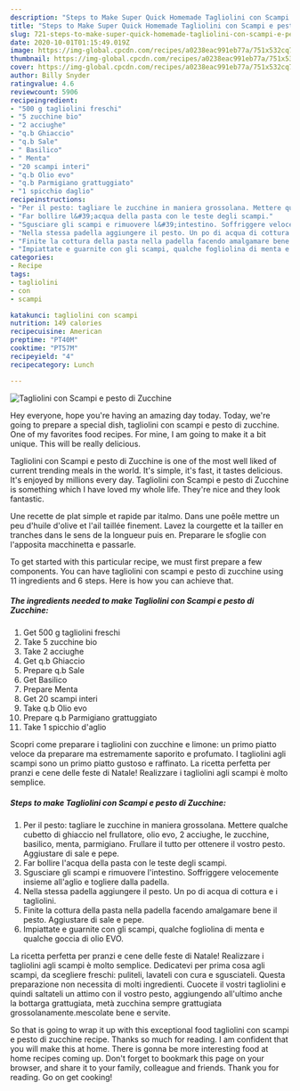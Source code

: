 ```yaml
---
description: "Steps to Make Super Quick Homemade Tagliolini con Scampi e pesto di Zucchine"
title: "Steps to Make Super Quick Homemade Tagliolini con Scampi e pesto di Zucchine"
slug: 721-steps-to-make-super-quick-homemade-tagliolini-con-scampi-e-pesto-di-zucchine
date: 2020-10-01T01:15:49.019Z
image: https://img-global.cpcdn.com/recipes/a0238eac991eb77a/751x532cq70/tagliolini-con-scampi-e-pesto-di-zucchine-recipe-main-photo.jpg
thumbnail: https://img-global.cpcdn.com/recipes/a0238eac991eb77a/751x532cq70/tagliolini-con-scampi-e-pesto-di-zucchine-recipe-main-photo.jpg
cover: https://img-global.cpcdn.com/recipes/a0238eac991eb77a/751x532cq70/tagliolini-con-scampi-e-pesto-di-zucchine-recipe-main-photo.jpg
author: Billy Snyder
ratingvalue: 4.6
reviewcount: 5906
recipeingredient:
- "500 g tagliolini freschi"
- "5 zucchine bio"
- "2 acciughe"
- "q.b Ghiaccio"
- "q.b Sale"
- " Basilico"
- " Menta"
- "20 scampi interi"
- "q.b Olio evo"
- "q.b Parmigiano grattuggiato"
- "1 spicchio daglio"
recipeinstructions:
- "Per il pesto: tagliare le zucchine in maniera grossolana. Mettere qualche cubetto di ghiaccio nel frullatore, olio evo, 2 acciughe, le zucchine, basilico, menta, parmigiano. Frullare il tutto per ottenere il vostro pesto. Aggiustare di sale e pepe."
- "Far bollire l&#39;acqua della pasta con le teste degli scampi."
- "Sgusciare gli scampi e rimuovere l&#39;intestino. Soffriggere velocemente insieme all&#39;aglio e togliere dalla padella."
- "Nella stessa padella aggiungere il pesto. Un po di acqua di cottura e i tagliolini."
- "Finite la cottura della pasta nella padella facendo amalgamare bene il pesto. Aggiustare di sale e pepe."
- "Impiattate e guarnite con gli scampi, qualche fogliolina di menta e qualche goccia di olio EVO."
categories:
- Recipe
tags:
- tagliolini
- con
- scampi

katakunci: tagliolini con scampi 
nutrition: 149 calories
recipecuisine: American
preptime: "PT40M"
cooktime: "PT57M"
recipeyield: "4"
recipecategory: Lunch

---
```



![Tagliolini con Scampi e pesto di Zucchine](https://img-global.cpcdn.com/recipes/a0238eac991eb77a/751x532cq70/tagliolini-con-scampi-e-pesto-di-zucchine-recipe-main-photo.jpg)

Hey everyone, hope you're having an amazing day today. Today, we're going to prepare a special dish, tagliolini con scampi e pesto di zucchine. One of my favorites food recipes. For mine, I am going to make it a bit unique. This will be really delicious.

Tagliolini con Scampi e pesto di Zucchine is one of the most well liked of current trending meals in the world. It's simple, it's fast, it tastes delicious. It's enjoyed by millions every day. Tagliolini con Scampi e pesto di Zucchine is something which I have loved my whole life. They're nice and they look fantastic.

Une recette de plat simple et rapide par italmo. Dans une poêle mettre un peu d&#39;huile d&#39;olive et l&#39;ail taillée finement. Lavez la courgette et la tailler en tranches dans le sens de la longueur puis en. Preparare le sfoglie con l&#39;apposita macchinetta e passarle.


To get started with this particular recipe, we must first prepare a few components. You can have tagliolini con scampi e pesto di zucchine using 11 ingredients and 6 steps. Here is how you can achieve that.

<!--inarticleads1-->

##### The ingredients needed to make Tagliolini con Scampi e pesto di Zucchine:

1. Get 500 g tagliolini freschi
1. Take 5 zucchine bio
1. Take 2 acciughe
1. Get q.b Ghiaccio
1. Prepare q.b Sale
1. Get  Basilico
1. Prepare  Menta
1. Get 20 scampi interi
1. Take q.b Olio evo
1. Prepare q.b Parmigiano grattuggiato
1. Take 1 spicchio d&#39;aglio


Scopri come preparare i tagliolini con zucchine e limone: un primo piatto veloce da preparare ma estremamente saporito e profumato. I tagliolini agli scampi sono un primo piatto gustoso e raffinato. La ricetta perfetta per pranzi e cene delle feste di Natale! Realizzare i tagliolini agli scampi è molto semplice. 

<!--inarticleads2-->

##### Steps to make Tagliolini con Scampi e pesto di Zucchine:

1. Per il pesto: tagliare le zucchine in maniera grossolana. Mettere qualche cubetto di ghiaccio nel frullatore, olio evo, 2 acciughe, le zucchine, basilico, menta, parmigiano. Frullare il tutto per ottenere il vostro pesto. Aggiustare di sale e pepe.
1. Far bollire l&#39;acqua della pasta con le teste degli scampi.
1. Sgusciare gli scampi e rimuovere l&#39;intestino. Soffriggere velocemente insieme all&#39;aglio e togliere dalla padella.
1. Nella stessa padella aggiungere il pesto. Un po di acqua di cottura e i tagliolini.
1. Finite la cottura della pasta nella padella facendo amalgamare bene il pesto. Aggiustare di sale e pepe.
1. Impiattate e guarnite con gli scampi, qualche fogliolina di menta e qualche goccia di olio EVO.


La ricetta perfetta per pranzi e cene delle feste di Natale! Realizzare i tagliolini agli scampi è molto semplice. Dedicatevi per prima cosa agli scampi, da scegliere freschi: puliteli, lavateli con cura e sgusciateli. Questa preparazione non necessita di molti ingredienti. Cuocete il vostri tagliolini e quindi saltateli un attimo con il vostro pesto, aggiungendo all&#39;ultimo anche la bottarga grattugiata, metà zucchina sempre grattugiata grossolanamente.mescolate bene e servite. 

So that is going to wrap it up with this exceptional food tagliolini con scampi e pesto di zucchine recipe. Thanks so much for reading. I am confident that you will make this at home. There is gonna be more interesting food at home recipes coming up. Don't forget to bookmark this page on your browser, and share it to your family, colleague and friends. Thank you for reading. Go on get cooking!
